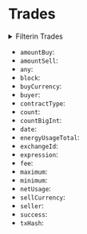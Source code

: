 
# Trades

<details>
<summary>Filterin Trades</summary>

- `amountBuy`:
- `amountSell`:
- `any`:
- `buyCurrency`:
- `buyer`:
- `contractType`:
- `date`:
- `exchangeId`:
- `height`:
- `options`:
- `sellCurrency`:
- `seller`:
- `success`:
- `time`:
- `txHash`:

</details>

- `amountBuy`:
- `amountSell`:
- `any`:
- `block`:
- `buyCurrency`:
- `buyer`:
- `contractType`:
- `count`:
- `countBigInt`:
- `date`:
- `energyUsageTotal`:
- `exchangeId`:
- `expression`:
- `fee`:
- `maximum`:
- `minimum`:
- `netUsage`:
- `sellCurrency`:
- `seller`:
- `success`:
- `txHash`: